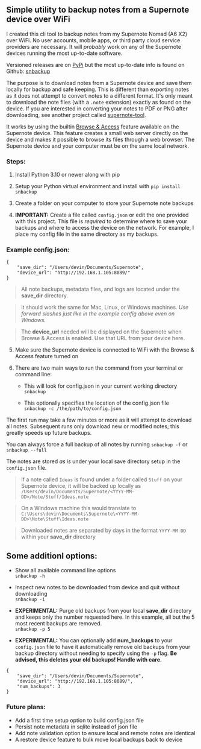 ## Simple utility to backup notes from a Supernote device over WiFi

I created this cli tool to backup notes from my Supernote Nomad (A6 X2) over WiFi. No user accounts, mobile apps, or third party cloud service providers are necessary. It will *probably* work on any of the Supernote devices running the most up-to-date software.

Versioned releases are on [PyPi](https://pypi.org/) but the most up-to-date info is found on Github: [snbackup](https://github.com/theburningbush/snbackup)

The purpose is to download notes from a Supernote device and save them locally for backup and safe keeping. This is different than exporting notes as it does not attempt to convert notes to a different format. It's only meant to download the note files (with a `.note` extension) exactly as found on the device. If you are interested in converting your notes to PDF or PNG after downloading, see another project called [supernote-tool](https://github.com/jya-dev/supernote-tool).

It works by using the builtin [Browse & Access](https://support.supernote.com/en_US/Tools-Features/wi-fi-transfer) feature available on the Supernote device. This feature creates a small web server directly on the device and makes it possible to browse its files through a web browser. The Supernote device and your computer must be on the same local network.

### Steps:

1. Install Python 3.10 or newer along with pip

2. Setup your Python virtual environment and install with `pip install snbackup`

3. Create a folder on your computer to store your Supernote note backups

4. **IMPORTANT:** Create a file called `config.json` or edit the one provided with this project. This file is *required* to determine where to save your backups and where to access the device on the network. For example, I place my config file in the same directory as my backups.

### Example config.json:
```
{
    "save_dir": "/Users/devin/Documents/Supernote",
    "device_url": "http://192.168.1.105:8089/"
}
```

> All note backups, metadata files, and logs are located under the **save_dir** directory.  

> It should work the same for Mac, Linux, or Windows machines. _Use forward slashes just like in the example config above even on Windows._

> The **device_url** needed will be displayed on the Supernote when Browse & Access is enabled. Use that URL from your device here.

5. Make sure the Supernote device is connected to WiFi with the Browse & Access feature turned on

6. There are two main ways to run the command from your terminal or command line:
    - This will look for config.json in your current working directory  
    `snbackup` 

    - This optionally specifies the location of the config.json file  
    `snbackup -c /the/path/to/config.json`  

The first run may take a few minutes or more as it will attempt to download all notes. Subsequent runs only download new or modified notes; this greatly speeds up future backups.

You can always force a full backup of all notes by running `snbackup -f` or `snbackup --full`

The notes are stored *as is* under your local save directory setup in the `config.json` file.  

> If a note called `Ideas` is found under a folder called `Stuff` on your Supernote device, it will be backed up locally as `/Users/devin/Documents/Supernote/<YYYY-MM-DD>/Note/Stuff/Ideas.note`  

> On a Windows machine this would translate to `C:\Users\devin\Documents\Supernote\<YYYY-MM-DD>\Note\Stuff\Ideas.note`

> Downloaded notes are separated by days in the format `YYYY-MM-DD` within your **save_dir** directory
  
## Some additionl options:
- Show all available command line options  
`snbackup -h`

- Inspect new notes to be downloaded from device and quit without downloading  
`snbackup -i`

- **EXPERIMENTAL:** Purge old backups from your local **save_dir** directory and keeps only the number requested here. In this example, all but the 5 most recent backups are removed.   
`snbackup -p 5`

- **EXPERIMENTAL:** You can optionally add **num_backups** to your `config.json` file to have it automatically remove old backups from your backup directory without needing to specify using the `-p` flag. **Be advised, this deletes your old backups! Handle with care.**  
```
{
    "save_dir": "/Users/devin/Documents/Supernote",
    "device_url": "http://192.168.1.105:8089/",
    "num_backups": 3
}
```

### Future plans:
- Add a first time setup option to build config.json file
- Persist note metadata in sqlite instead of json file
- Add note validation option to ensure local and remote notes are identical
- A restore device feature to bulk move local backups back to device
